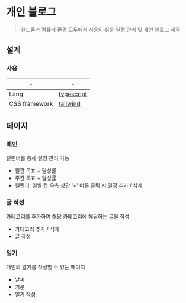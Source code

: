 # 개인 블로그
> 핸드폰과 컴퓨터 환경 모두에서 사용이 쉬운 일정 관리 및 개인 블로그 제작

## 설계

### 사용

| -             | -                                                               |
|---------------|-----------------------------------------------------------------|
| Lang          | [typescript](https://www.typescriptlang.org/)                   |
| CSS framework | [tailwind](https://tailwindcss.com/)                            |

## 페이지

### 메인
캘린더를 통해 일정 관리 가능

- 월간 목표 + 달성률
- 주간 목표 + 달성률
- 캘린더: 일별 칸 우측 상단 '+' 버튼 클릭 시 일정 추가 / 삭제

### 글 작성
카테고리를 추가하여 해당 카테고리에 해당하는 글을 작성

- 카테고리 추가 / 삭제
- 글 작성
### 일기
개인의 일기를 작성할 수 있는 페이지

- 날씨
- 기분
- 일기 작성
